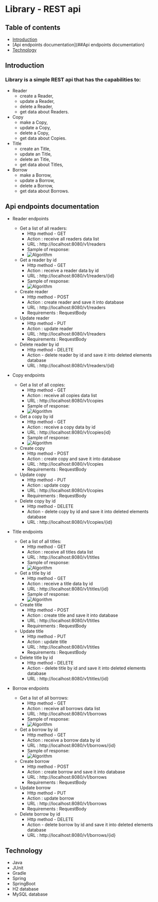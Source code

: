 # Library - REST api

## Table of contents
* [Introduction](##Introduction)
* [Api endpoints documentation](##Api endpoints documentation)
* [Technology](##Technology)

## Introduction
### Library is a simple REST api that has the capabilities to:
* Reader
    * create a Reader,
    * update a Reader,
    * delete a Reader,
    * get data about Readers.
* Copy
    * make a Copy,
    * update a Copy,
    * delete a Copy,
    * get data about Copies.
* Title
    * create an Title,
    * update an Title,
    * delete an Title,
    * get data about Titles, 
* Borrow
    * make a Borrow,
    * update a Borrow,
    * delete a Borrow,
    * get data about Borrows.

## Api endpoints documentation
* Reader endpoints
    * Get a list of all readers:
        * Http method - GET
        * Action : receive all readers data list
        * URL : http://localhost:8080/v1/readers
        * Sample of response:
        * ![Algorithm](main/resources/img/All_Readers.png)
    * Get a reader by id
        * Http method - GET
        * Action : receive a reader data by id
        * URL : http://localhost:8080/v1/readers/{id}
        * Sample of response:
        * ![Algorithm](main/resources/img/One_Reader.png)
    * Create reader
        * Http method - POST
        * Action : create reader and save it into database
        * URL : http://localhost:8080/v1/readers
        * Requirements : RequestBody
    * Update reader
        * Http method - PUT
        * Action : update reader
        * URL : http://localhost:8080/v1/readers
        * Requirements : RequestBody
    * Delete reader by id
        * Http method - DELETE
        * Action - delete reader by id and save it into deleted elements database
        * URL : http://localhost:8080/v1/readers/{id}
        
* Copy endpoints
    * Get a list of all copies:
        * Http method - GET
        * Action : receive all copies data list
        * URL : http://localhost:8080/v1/copies
        * Sample of response:
        * ![Algorithm](main/resources/img/All_Copies.png)
    * Get a copy by id
        * Http method - GET
        * Action : receive a copy data by id
        * URL : http://localhost:8080/v1/copies{id}
        * Sample of response:
        * ![Algorithm](main/resources/img/One_Copy.png)
    * Create copy
        * Http method - POST
        * Action : create copy and save it into database
        * URL : http://localhost:8080/v1/copies
        * Requirements : RequestBody
    * Update copy
        * Http method - PUT
        * Action : update copy
        * URL : http://localhost:8080/v1/copies
        * Requirements : RequestBody
    * Delete copy by id
        * Http method - DELETE
        * Action - delete copy by id and save it into deleted elements database
        * URL : http://localhost:8080/v1/copies/{id}
        
* Title endpoints
    * Get a list of all titles:
        * Http method - GET
        * Action : receive all titles data list
        * URL : http://localhost:8080/v1/titles
        * Sample of response:
        * ![Algorithm](main/resources/img/All_Titles.png)
    * Get a title by id
        * Http method - GET
        * Action : receive a title data by id
        * URL : http://localhost:8080/v1/titles/{id}
        * Sample of response:
        * ![Algorithm](main/resources/img/One_Title.png)
    * Create title
        * Http method - POST
        * Action : create title and save it into database
        * URL : http://localhost:8080/v1/titles
        * Requirements : RequestBody
    * Update title
        * Http method - PUT
        * Action : update title
        * URL : http://localhost:8080/v1/titles
        * Requirements : RequestBody
    * Delete title by id
        * Http method - DELETE
        * Action - delete title by id and save it into deleted elements database
        * URL : http://localhost:8080/v1/titles/{id}
* Borrow endpoints
    * Get a list of all borrows:
        * Http method - GET
        * Action : receive all borrows data list
        * URL : http://localhost:8080/v1/borrows
        * Sample of response:
        * ![Algorithm](main/resources/img/All_Borrows.png)
    * Get a borrow by id
        * Http method - GET
        * Action : receive a borrow data by id
        * URL : http://localhost:8080/v1/borrows/{id}
        * Sample of response:
        * ![Algorithm](main/resources/img/One_Borrow.png)
    * Create borrow
        * Http method - POST
        * Action : create borrow and save it into database
        * URL : http://localhost:8080/v1/borrows
        * Requirements : RequestBody
    * Update borrow
        * Http method - PUT
        * Action : update borrow
        * URL : http://localhost:8080/v1/borrows
        * Requirements : RequestBody
    * Delete borrow by id
        * Http method - DELETE
        * Action - delete borrow by id and save it into deleted elements database
        * URL : http://localhost:8080/v1/borrows/{id} 
         
## Technology
- Java 
- JUnit
- Gradle
- Spring
- SpringBoot
- H2 database
- MySQL database
